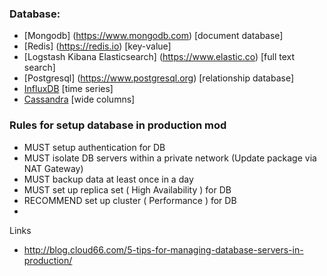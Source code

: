 ### Database:

* [Mongodb] (https://www.mongodb.com) [document database]
* [Redis] (https://redis.io) [key-value]
* [Logstash Kibana Elasticsearch] (https://www.elastic.co) [full text search]
* [Postgresql] (https://www.postgresql.org) [relationship database]
* [InfluxDB](https://influxdata.com/) [time series]
* [Cassandra](https://cassandra.apache.org/) [wide columns]

### Rules for setup database in production mod

* MUST setup authentication for DB
* MUST isolate DB servers within a private network (Update package via NAT Gateway)
* MUST backup data at least once in a day
* MUST set up replica set ( High Availability ) for DB
* RECOMMEND set up cluster ( Performance ) for DB
*

Links

- http://blog.cloud66.com/5-tips-for-managing-database-servers-in-production/



